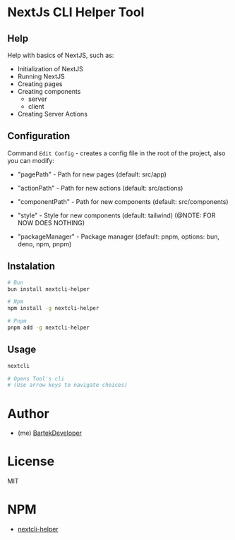 # NextJs CLI Helper Tool

## Help

Help with basics of NextJS, such as:
- Initialization of NextJS
- Running NextJS
- Creating pages
- Creating components
    - server
    - client
- Creating Server Actions


## Configuration

Command `Edit Config` - creates a config file in the root of the project, also you can modify:
    
- "pagePath" - Path for new pages (default: src/app)

- "actionPath" - Path for new actions (default: src/actions)

- "componentPath" - Path for new components (default: src/components)

- "style" - Style for new components (default: tailwind) (@NOTE: FOR NOW DOES NOTHING)

- "packageManager" - Package manager (default: pnpm, options: bun, deno, npm, pnpm)


## Instalation

```bash
# Bun
bun install nextcli-helper

# Npm
npm install -g nextcli-helper

# Pnpm
pnpm add -g nextcli-helper
```


## Usage

```bash
nextcli
```

```bash
# Opens Tool's cli
# (Use arrow keys to navigate choices)
```

# Author

- (me) [BartekDeveloper](https://github.com/BartekDeveloper)


# License

MIT


# NPM

- [nextcli-helper](https://www.npmjs.com/package/nextcli-helper?activeTab=readme)